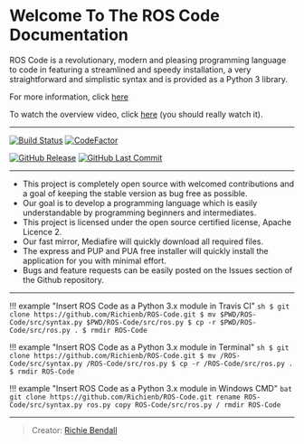 # Welcome To The ROS Code Documentation

ROS Code is a revolutionary, modern and pleasing programming language to code in featuring a streamlined and speedy installation, a  very straightforward and simplistic syntax and is provided as a Python 3 library. 

For more information, click [here](https://www.ros-code.ga)

To watch the overview video, click [here](https://www.youtube.com/watch?v=lPCTNKA8otA) (you should really watch it).

___

[![Build Status](https://img.shields.io/travis/Richienb/ROS-Code.svg?longCache=true&style=for-the-badge)](https://travis-ci.org/Richienb/ROS-Code) [![CodeFactor](https://www.codefactor.io/repository/github/richienb/ros-code/badge?longCache=true&style=for-the-badge)](https://www.codefactor.io/repository/github/richienb/ros-code)

[![GitHub Release](https://img.shields.io/github/release/Richienb/ROS-Code.svg?longCache=true&style=for-the-badge)](https://github.com/Richienb/ROS-Code/releases) [![GitHub Last Commit](https://img.shields.io/github/last-commit/Richienb/ROS-Code.svg?longCache=true&style=for-the-badge)](https://github.com/Richienb/ROS-Code/commits/master)

___

- This project is completely open source with welcomed contributions and a goal of keeping the stable version as bug free as possible.
- Our goal is to develop a programming language which is easily understandable by programming beginners and intermediates.
- This project is licensed under the open source certified license, Apache Licence 2.
- Our fast mirror, Mediafire will quickly download all required files.
- The express and PUP and PUA free installer will quickly install the application for you with minimal effort.
- Bugs and feature requests can be easily posted on the Issues section of the Github repository.

___

!!! example "Insert ROS Code as a Python 3.x module in Travis CI"
    ```sh
    $ git clone https://github.com/Richienb/ROS-Code.git
    $ mv $PWD/ROS-Code/src/syntax.py $PWD/ROS-Code/src/ros.py
    $ cp -r $PWD/ROS-Code/src/ros.py .
    $ rmdir ROS-Code
    ```

!!! example "Insert ROS Code as a Python 3.x module in Terminal"
    ```sh
    $ git clone https://github.com/Richienb/ROS-Code.git
    $ mv /ROS-Code/src/syntax.py /ROS-Code/src/ros.py
    $ cp -r /ROS-Code/src/ros.py .
    $ rmdir ROS-Code
    ```

!!! example "Insert ROS Code as a Python 3.x module in Windows CMD"
    ```bat
    git clone https://github.com/Richienb/ROS-Code.git
    rename ROS-Code/src/syntax.py ros.py
    copy ROS-Code/src/ros.py /
    rmdir ROS-Code
    ```

___

> Creator: [Richie Bendall](https://www.richie-bendall.ml)
